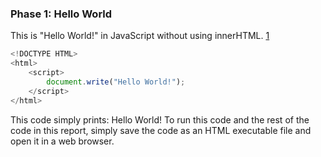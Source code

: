 ### Phase 1: Hello World

This is "Hello World!" in JavaScript without using innerHTML. [1]

```js
<!DOCTYPE HTML>
<html>
	<script>
		document.write("Hello World!");
	</script>
</html>

```
This code simply prints: Hello World!
To run this code and the rest of the code in this report, simply save the code as an HTML executable file and open it in a web browser.

   [1]: http://chipchapin.com/WebTools/JavaScript/example1-01.html